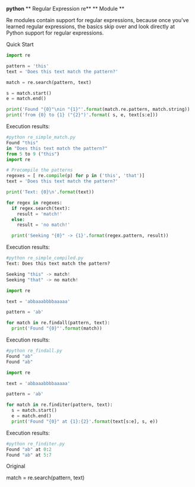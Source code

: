 **python** ** Regular Expression re** ** Module **

Re modules contain support for regular expressions, because once you've learned regular expressions, the basics skip over and look directly at Python support for regular expressions.

Quick Start

```python
import re

pattern = 'this'
text = 'Does this text match the pattern?'

match = re.search(pattern, text)

s = match.start()
e = match.end()

print('Found "{0}"\nin "{1}"'.format(match.re.pattern, match.string))
print('from {0} to {1} ("{2}")'.format( s, e, text[s:e]))
```



Execution results:

```python
#python re_simple_match.py
Found "this"
in "Does this text match the pattern?"
from 5 to 9 ("this")
import re

# Precompile the patterns
regexes = [ re.compile(p) for p in ('this', 'that')]
text = 'Does this text match the pattern?'

print('Text: {0}\n'.format(text))

for regex in regexes:
  if regex.search(text):
    result = 'match!'
  else:
    result = 'no match!'

  print('Seeking "{0}" -> {1}'.format(regex.pattern, result))
```

Execution results:

```python
#python re_simple_compiled.py
Text: Does this text match the pattern?

Seeking "this" -> match!
Seeking "that" -> no match!

import re

text = 'abbaaabbbbaaaaa'

pattern = 'ab'

for match in re.findall(pattern, text):
  print('Found "{0}"'.format(match))
```

Execution results:

```python
#python re_findall.py
Found "ab"
Found "ab"

import re

text = 'abbaaabbbbaaaaa'

pattern = 'ab'

for match in re.finditer(pattern, text):
  s = match.start()
  e = match.end()
  print('Found "{0}" at {1}:{2}'.format(text[s:e], s, e))
```

Execution results:

```python
#python re_finditer.py
Found "ab" at 0:2
Found "ab" at 5:7
```




<!--
[Http://www.runoob.com/python3/python3-reg-expressions.html]
-->
Original

match = re.search(pattern, text)


